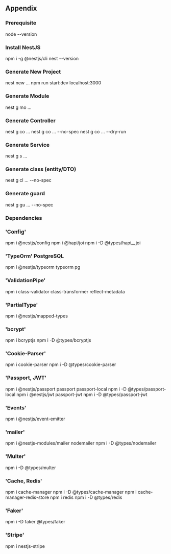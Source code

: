 ## Appendix

### Prerequisite

node --version

### Install NestJS

npm i -g @nestjs/cli
nest --version

### Generate New Project

nest new ...
npm run start:dev
localhost:3000

### Generate Module

nest g mo ...

### Generate Controller

nest g co ...
nest g co ... --no-spec
nest g co ... --dry-run

### Generate Service

nest g s ...

### Generate class (entity/DTO)

nest g cl ... --no-spec

### Generate guard

nest g gu ... --no-spec

### Dependencies

### 'Config'

npm i @nestjs/config
npm i @hapi/joi
npm i -D @types/hapi\_\_joi

### 'TypeOrm' PostgreSQL

npm i @nestjs/typeorm typeorm pg

### 'ValidationPipe'

npm i class-validator class-transformer reflect-metadata

### 'PartialType'

npm i @nestjs/mapped-types

### 'bcrypt'

npm i bcryptjs
npm i -D @types/bcryptjs

### 'Cookie-Parser'

npm i cookie-parser
npm i -D @types/cookie-parser

### 'Passport, JWT'

npm i @nestjs/passport passport passport-local
npm i -D @types/passport-local
npm i @nestjs/jwt passport-jwt
npm i -D @types/passport-jwt

### 'Events'

npm i @nestjs/event-emitter

### 'mailer'

npm i @nestjs-modules/mailer nodemailer
npm i -D @types/nodemailer

### 'Multer'

npm i -D @types/multer

### 'Cache, Redis'

npm i cache-manager
npm i -D @types/cache-manager
npm i cache-manager-redis-store
npm i redis
npm i -D @types/redis

### 'Faker'

npm i -D faker @types/faker

### 'Stripe'

npm i nestjs-stripe
